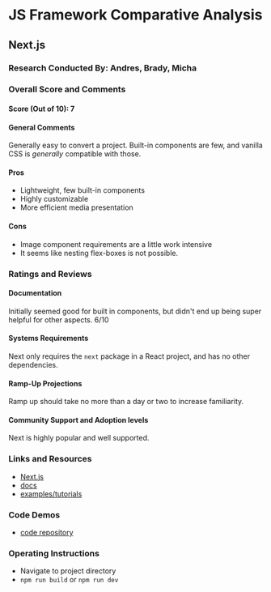 # JS Framework Comparative Analysis

## Next.js

### Research Conducted By: Andres, Brady, Micha

### Overall Score and Comments
#### Score (Out of 10): 7
#### General Comments
Generally easy to convert a project. Built-in components are few, and vanilla CSS is *generally* compatible with those.

#### Pros
* Lightweight, few built-in components
* Highly customizable
* More efficient media presentation

#### Cons
* Image component requirements are a little work intensive
* It seems like nesting flex-boxes is not possible.

### Ratings and Reviews
#### Documentation
Initially seemed good for built in components, but didn't end up being super helpful for other aspects. 6/10

#### Systems Requirements
Next only requires the `next` package in a React project, and has no other dependencies.

#### Ramp-Up Projections
Ramp up should take no more than a day or two to increase familiarity.

#### Community Support and Adoption levels
Next is highly popular and well supported.


### Links and Resources
* [Next.js](https://nextjs.org/)
* [docs](https://nextjs.org/docs/getting-started)
* [examples/tutorials](https://nextjs.org/showcase)

### Code Demos
* [code repository](https://github.com/Micha-L-Davis/salmon-cookies)

### Operating Instructions

* Navigate to project directory
* `npm run build` or `npm run dev`
